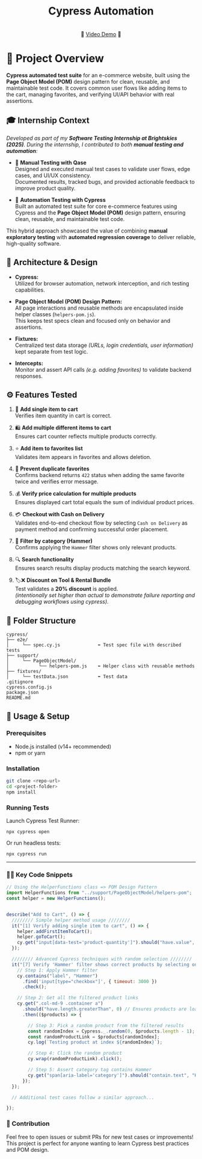 <h1 align=center>Cypress Automation</h1>
<br>

<div align=center>
    <span>🍿</span>
<a href="https://youtu.be/jHav5NkRigc" alt="Video Demo">Video Demo</a>
    <span>🍿</span>
</div>

# 🎯 Project Overview

**Cypress automated test suite** for an e-commerce website, built using the **Page Object Model (POM)** design pattern for clean, reusable, and maintainable test code.
It covers common user flows like adding items to the cart, managing favorites, and verifying UI/API behavior with real assertions. <br>


## 🎓 Internship Context
*Developed as part of my **Software Testing Internship at Brightskies (2025)**. During the internship, I contributed to both **manual testing and automation**:*

- 📝 **Manual Testing with Qase**  
  Designed and executed manual test cases to validate user flows, edge cases, and UI/UX consistency.  
  Documented results, tracked bugs, and provided actionable feedback to improve product quality.  

- 🤖 **Automation Testing with Cypress**  
  Built an automated test suite for core e-commerce features using Cypress and the **Page Object Model (POM)** design pattern, ensuring clean, reusable, and maintainable test code.  

This hybrid approach showcased the value of combining **manual exploratory testing** with **automated regression coverage** to deliver reliable, high-quality software.



## 🧱 Architecture & Design

- **Cypress:**  
  Utilized for browser automation, network interception, and rich testing capabilities.
  
- **Page Object Model (POM) Design Pattern:**  
  All page interactions and reusable methods are encapsulated inside helper classes (`helpers-pom.js`).  
  This keeps test specs clean and focused only on behavior and assertions.

- **Fixtures:**  
  Centralized test data storage *(URLs, login credentials, user information)* kept separate from test logic.

- **Intercepts:**  
  Monitor and assert API calls *(e.g. adding favorites)* to validate backend responses.

## ⚙️ Features Tested

1. 🛒 **Add single item to cart**  
   Verifies item quantity in cart is correct.  

2. 🛍️ **Add multiple different items to cart**  
   Ensures cart counter reflects multiple products correctly.  

3. ⭐ **Add item to favorites list**  
   Validates item appears in favorites and allows deletion.  

4. 🚫 **Prevent duplicate favorites**  
   Confirms backend returns `422` status when adding the same favorite twice and verifies error message.  

5. 💰 **Verify price calculation for multiple products**  
   Ensures displayed cart total equals the sum of individual product prices.  

6. 💳 **Checkout with Cash on Delivery**  
   Validates end-to-end checkout flow by selecting `Cash on Delivery` as payment method and confirming successful order placement.

7. 🔨 **Filter by category (Hammer)**  
   Confirms applying the `Hammer` filter shows only relevant products.  

8. 🔍 **Search functionality**  
   Ensures search results display products matching the search keyword.  

9. 🏷️❌ **Discount on Tool & Rental Bundle**  
   Test validates a **20% discount** is applied. <br>
   *(intentionally set higher than actual to demonstrate failure reporting and debugging workflows using cypress)*.
   

## 📂 Folder Structure
```
cypress/
├── e2e/
│     └── spec.cy.js              ⬅️ Test spec file with described tests
├── support/
│     └── PageObjectModel/
│           └── helpers-pom.js    ⬅️ Helper class with reusable methods
├── fixtures/
│     └── testData.json           ⬅️ Test data 
.gitignore
cypress.config.js
package.json
README.md
```

## 🔧 Usage & Setup

### Prerequisites

- Node.js installed (v14+ recommended)
- npm or yarn

### Installation

```bash
git clone <repo-url>
cd <project-folder>
npm install
```

### Running Tests
Launch Cypress Test Runner:
```
npx cypress open
```

Or run headless tests:
```
npx cypress run
```

---
### 🧑‍💻 Key Code Snippets

```js
// Using the HelperFunctions class => POM Design Pattern
import HelperFunctions from "../support/PageObjectModel/helpers-pom";
const helper = new HelperFunctions();


describe("Add to Cart", () => {
  //////// Simple helper method usage ////////
  it("[1] Verify adding single item to cart", () => {
    helper.addFirstItemToCart();
    helper.goToCart();
    cy.get("input[data-test='product-quantity']").should("have.value", "1");
  });

  //////// Advanced Cypress techniques with random selection ////////
  it("[7] Verify 'Hammer' filter shows correct products by selecting one randomly", () => {
    // Step 1: Apply Hammer filter
    cy.contains("label", "Hammer")
      .find('input[type="checkbox"]', { timeout: 3000 })
      .check();

    // Step 2: Get all the filtered product links
    cy.get(".col-md-9 .container a")
      .should("have.length.greaterThan", 0) // Ensures products are loaded
      .then(($products) => {

        // Step 3: Pick a random product from the filtered results
        const randomIndex = Cypress._.random(0, $products.length - 1);
        const randomProductLink = $products[randomIndex];
        cy.log(`Testing product at index ${randomIndex}`);

        // Step 4: Click the random product
        cy.wrap(randomProductLink).click();

        // Step 5: Assert category tag contains Hammer
        cy.get("span[aria-label='category']").should("contain.text", "Hammer");
      });
  });

  // Additional test cases follow a similar approach...

});
```

### 🤝 Contribution
Feel free to open issues or submit PRs for new test cases or improvements!
This project is perfect for anyone wanting to learn Cypress best practices and POM design.

